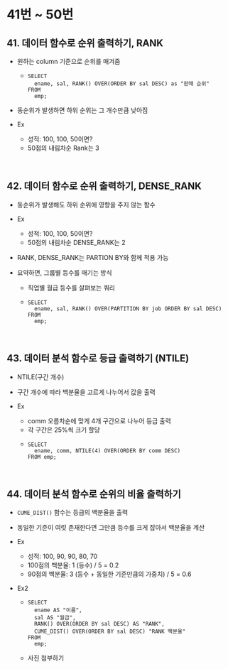 # 41번 ~ 50번

## 41. 데이터 함수로 순위 출력하기, RANK

- 원하는 column 기준으로 순위를 매겨줌

  - ```mysql
    SELECT
      ename, sal, RANK() OVER(ORDER BY sal DESC) as "판매 순위"
    FROM
      emp;
    ```

- 동순위가 발생하면 하위 순위는 그 개수만큼 낮아짐
- Ex
  - 성적: 100, 100, 50이면?
  - 50점의 내림차순 Rank는 3

<br />

## 42. 데이터 함수로 순위 출력하기, DENSE_RANK

- 동순위가 발생해도 하위 순위에 영향을 주지 않는 함수
- Ex

  - 성적: 100, 100, 50이면?
  - 50점의 내림차순 DENSE_RANK는 2

- RANK, DENSE_RANK는 PARTION BY와 함께 적용 가능
- 요약하면, 그룹별 등수를 매기는 방식

  - 직업별 월급 등수를 살펴보는 쿼리

  - ```mysql
    SELECT
      ename, sal, RANK() OVER(PARTITION BY job ORDER BY sal DESC)
    FROM
      emp;
    ```

<br />

## 43. 데이터 분석 함수로 등급 출력하기 (NTILE)

- NTILE(구간 개수)
- 구간 개수에 따라 백분율을 고르게 나누어서 값을 출력
- Ex

  - comm 오름차순에 맞게 4개 구간으로 나누어 등급 출력
  - 각 구간은 25%씩 크기 할당
  - ```mysql
    SELECT
      ename, comm, NTILE(4) OVER(ORDER BY comm DESC)
    FROM emp;
    ```

<br />

## 44. 데이터 분석 함수로 순위의 비율 출력하기

- `CUME_DIST()` 함수는 등급의 백분율을 출력
- 동일한 기준이 여럿 존재한다면 그만큼 등수를 크게 잡아서 백분율을 계산
- Ex
  - 성적: 100, 90, 90, 80, 70
  - 100점의 백분율: 1 (등수) / 5 = 0.2
  - 90점의 백분율: 3 (등수 + 동일한 기준만큼의 가중치) / 5 = 0.6
- Ex2

  - ```mysql
    SELECT
      ename AS "이름",
      sal AS "월급",
      RANK() OVER(ORDER BY sal DESC) AS "RANK",
      CUME_DIST() OVER(ORDER BY sal DESC) "RANK 백분율"
    FROM
      emp;
    ```

  - 사진 첨부하기
